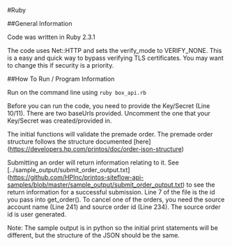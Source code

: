 #Ruby

##General Information

Code was written in Ruby 2.3.1

The code uses Net::HTTP and sets the verify_mode to VERIFY_NONE. This is a easy and quick way to bypass verifying TLS certificates. You may want to change this if security is a priority.

##How To Run / Program Information

Run on the command line using ```ruby box_api.rb```

Before you can run the code, you need to provide the Key/Secret (Line 10/11). There are two baseUrls provided. Uncomment the one that your Key/Secret was created/provided in.

The initial functions will validate the premade order. The premade order structure follows the structure documented [here] (https://developers.hp.com/printos/doc/order-json-structure) 

Submitting an order will return information relating to it. See [../sample_output/submit_order_output.txt] (https://github.com/HPInc/printos-siteflow-api-samples/blob/master/sample_output/submit_order_output.txt) to see the return information for a successful submission. Line 7 of the file is the id you pass into get_order(). To cancel one of the orders, you need the source account name (Line 241) and source order id (Line 234). The source order id is user generated.

Note: The sample output is in python so the initial print statements will be different, but the structure of the JSON should be the same.
